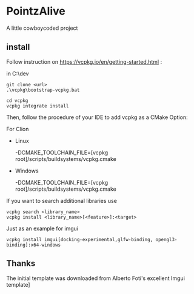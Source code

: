 # PointzAlive

A little cowboycoded project

## install
Follow instruction on https://vcpkg.io/en/getting-started.html :

in C:\dev

    git clone <url>
    .\vcpkg\bootstrap-vcpkg.bat

    cd vcpkg
    vcpkg integrate install

Then, follow the procedure of your IDE to add vcpkg as a CMake Option:

For Clion

- Linux


    -DCMAKE_TOOLCHAIN_FILE=[vcpkg root]/scripts/buildsystems/vcpkg.cmake

- Windows


    -DCMAKE_TOOLCHAIN_FILE=[vcpkg root]/scripts/buildsystems/vcpkg.cmake

If you want to search additional libraries use

    vcpkg search <library_name>
    vcpkg install <library_name>[<feature>]:<target>

Just as an example for imgui

    vcpkg install imgui[docking-experimental,glfw-binding, opengl3-binding]:x64-windows

## Thanks
The initial template was downloaded from Alberto Foti's excellent Imgui template]
